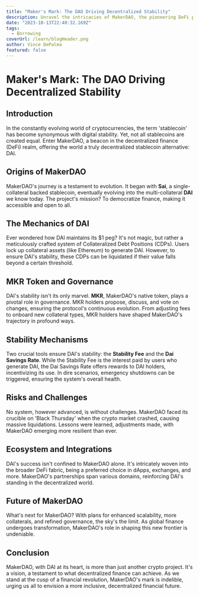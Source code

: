 ```yaml
---
title: "Maker's Mark: The DAO Driving Decentralized Stability"
description: Unravel the intricacies of MakerDAO, the pioneering DeFi protocol behind DAI, the world's leading decentralized stablecoin. From its governance model to its stability mechanisms, understand how Maker is reshaping the notion of digital currencies.
date: "2023-10-13T22:40:32.169Z"
tags:
  - Borrowing
coverUrl: /learn/blogHeader.png
author: Vince DePalma
featured: false
---
```


# Maker's Mark: The DAO Driving Decentralized Stability

## Introduction

In the constantly evolving world of cryptocurrencies, the term 'stablecoin' has become synonymous with digital stability. Yet, not all stablecoins are created equal. Enter MakerDAO, a beacon in the decentralized finance (DeFi) realm, offering the world a truly decentralized stablecoin alternative: DAI.

## Origins of MakerDAO

MakerDAO's journey is a testament to evolution. It began with **Sai**, a single-collateral backed stablecoin, eventually evolving into the multi-collateral **DAI** we know today. The project's mission? To democratize finance, making it accessible and open to all.

## The Mechanics of DAI

Ever wondered how DAI maintains its $1 peg? It's not magic, but rather a meticulously crafted system of Collateralized Debt Positions (CDPs). Users lock up collateral assets (like Ethereum) to generate DAI. However, to ensure DAI's stability, these CDPs can be liquidated if their value falls beyond a certain threshold.

## MKR Token and Governance

DAI's stability isn't its only marvel. **MKR**, MakerDAO's native token, plays a pivotal role in governance. MKR holders propose, discuss, and vote on changes, ensuring the protocol's continuous evolution. From adjusting fees to onboard new collateral types, MKR holders have shaped MakerDAO's trajectory in profound ways.

## Stability Mechanisms

Two crucial tools ensure DAI's stability: the **Stability Fee** and the **Dai Savings Rate**. While the Stability Fee is the interest paid by users who generate DAI, the Dai Savings Rate offers rewards to DAI holders, incentivizing its use. In dire scenarios, emergency shutdowns can be triggered, ensuring the system's overall health.

## Risks and Challenges

No system, however advanced, is without challenges. MakerDAO faced its crucible on 'Black Thursday' when the crypto market crashed, causing massive liquidations. Lessons were learned, adjustments made, with MakerDAO emerging more resilient than ever.

## Ecosystem and Integrations

DAI's success isn't confined to MakerDAO alone. It's intricately woven into the broader DeFi fabric, being a preferred choice in dApps, exchanges, and more. MakerDAO's partnerships span various domains, reinforcing DAI's standing in the decentralized world.

## Future of MakerDAO

What's next for MakerDAO? With plans for enhanced scalability, more collaterals, and refined governance, the sky's the limit. As global finance undergoes transformation, MakerDAO's role in shaping this new frontier is undeniable.

## Conclusion

MakerDAO, with DAI at its heart, is more than just another crypto project. It's a vision, a testament to what decentralized finance can achieve. As we stand at the cusp of a financial revolution, MakerDAO's mark is indelible, urging us all to envision a more inclusive, decentralized financial future.

